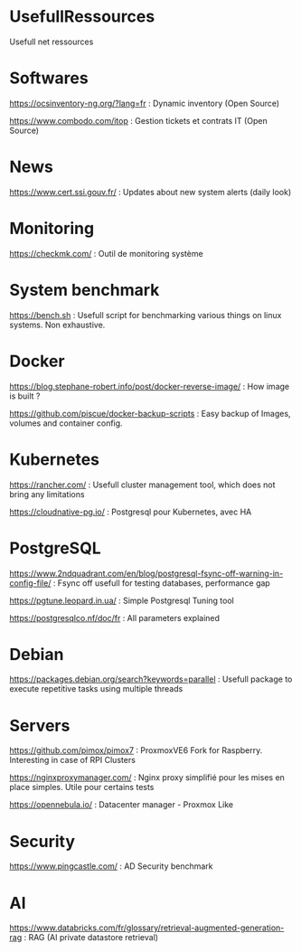 # UsefullRessources

Usefull net ressources

# Softwares

https://ocsinventory-ng.org/?lang=fr : Dynamic inventory (Open Source)

https://www.combodo.com/itop : Gestion tickets et contrats IT (Open Source)

# News
https://www.cert.ssi.gouv.fr/ : Updates about new system alerts (daily look)

# Monitoring

https://checkmk.com/ : Outil de monitoring système

# System benchmark
https://bench.sh : Usefull script for benchmarking various things on linux systems. Non exhaustive.

# Docker
https://blog.stephane-robert.info/post/docker-reverse-image/ : How image is built ?

https://github.com/piscue/docker-backup-scripts : Easy backup of Images, volumes and container config.

# Kubernetes
https://rancher.com/ : Usefull cluster management tool, which does not bring any limitations

https://cloudnative-pg.io/ : Postgresql pour Kubernetes, avec HA

# PostgreSQL
https://www.2ndquadrant.com/en/blog/postgresql-fsync-off-warning-in-config-file/ : Fsync off usefull for testing databases, performance gap

https://pgtune.leopard.in.ua/ : Simple Postgresql Tuning tool

https://postgresqlco.nf/doc/fr : All parameters explained

# Debian

https://packages.debian.org/search?keywords=parallel : Usefull package to execute repetitive tasks using multiple threads

# Servers

https://github.com/pimox/pimox7 : ProxmoxVE6 Fork for Raspberry. Interesting in case of RPI Clusters

https://nginxproxymanager.com/ : Nginx proxy simplifié pour les mises en place simples. Utile pour certains tests

https://opennebula.io/ : Datacenter manager - Proxmox Like

# Security

https://www.pingcastle.com/ : AD Security benchmark

# AI

https://www.databricks.com/fr/glossary/retrieval-augmented-generation-rag : RAG (AI private datastore retrieval)
